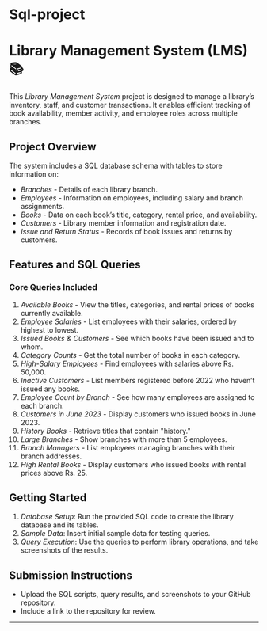 # Sql-project
# Library Management System (LMS) 📚

This *Library Management System* project is designed to manage a library’s inventory, staff, and customer transactions. It enables efficient tracking of book availability, member activity, and employee roles across multiple branches.

## Project Overview

The system includes a SQL database schema with tables to store information on:

- *Branches* - Details of each library branch.
- *Employees* - Information on employees, including salary and branch assignments.
- *Books* - Data on each book’s title, category, rental price, and availability.
- *Customers* - Library member information and registration date.
- *Issue and Return Status* - Records of book issues and returns by customers.

## Features and SQL Queries

### Core Queries Included

1. *Available Books* - View the titles, categories, and rental prices of books currently available.
2. *Employee Salaries* - List employees with their salaries, ordered by highest to lowest.
3. *Issued Books & Customers* - See which books have been issued and to whom.
4. *Category Counts* - Get the total number of books in each category.
5. *High-Salary Employees* - Find employees with salaries above Rs. 50,000.
6. *Inactive Customers* - List members registered before 2022 who haven’t issued any books.
7. *Employee Count by Branch* - See how many employees are assigned to each branch.
8. *Customers in June 2023* - Display customers who issued books in June 2023.
9. *History Books* - Retrieve titles that contain "history."
10. *Large Branches* - Show branches with more than 5 employees.
11. *Branch Managers* - List employees managing branches with their branch addresses.
12. *High Rental Books* - Display customers who issued books with rental prices above Rs. 25.

## Getting Started

1. *Database Setup*: Run the provided SQL code to create the library database and its tables.
2. *Sample Data*: Insert initial sample data for testing queries.
3. *Query Execution*: Use the queries to perform library operations, and take screenshots of the results.

## Submission Instructions

- Upload the SQL scripts, query results, and screenshots to your GitHub repository.
- Include a link to the repository for review.

---
